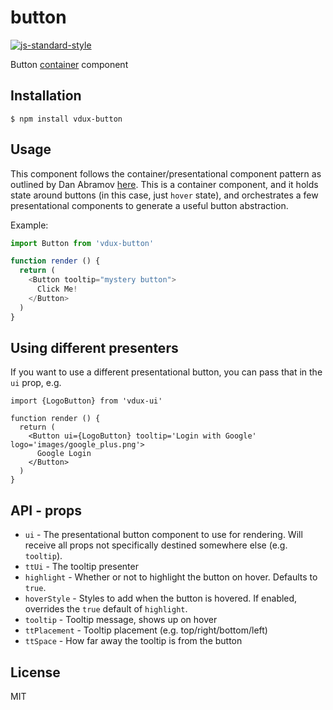 
# button

[![js-standard-style](https://img.shields.io/badge/code%20style-standard-brightgreen.svg?style=flat)](https://github.com/feross/standard)

Button [container](https://medium.com/@dan_abramov/smart-and-dumb-components-7ca2f9a7c7d0#.5pu95rfmr) component

## Installation

    $ npm install vdux-button

## Usage

This component follows the container/presentational component pattern as outlined by Dan Abramov [here](https://medium.com/@dan_abramov/smart-and-dumb-components-7ca2f9a7c7d0#.5pu95rfmr). This is a container component, and it holds state around buttons (in this case, just `hover` state), and orchestrates a few presentational components to generate a useful button abstraction.

Example:

```javascript
import Button from 'vdux-button'

function render () {
  return (
    <Button tooltip="mystery button">
      Click Me!
    </Button>
  )
}
```

## Using different presenters

If you want to use a different presentational button, you can pass that in the `ui` prop, e.g.

```javscript
import {LogoButton} from 'vdux-ui'

function render () {
  return (
    <Button ui={LogoButton} tooltip='Login with Google' logo='images/google_plus.png'>
      Google Login
    </Button>
  )
}
```

## API - props

  * `ui` - The presentational button component to use for rendering. Will receive all props not specifically destined somewhere else (e.g. `tooltip`).
  * `ttUi` - The tooltip presenter
  * `highlight` - Whether or not to highlight the button on hover. Defaults to `true`.
  * `hoverStyle` - Styles to add when the button is hovered. If enabled, overrides the `true` default of `highlight`.
  * `tooltip` - Tooltip message, shows up on hover
  * `ttPlacement` - Tooltip placement (e.g. top/right/bottom/left)
  * `ttSpace` - How far away the tooltip is from the button

## License

MIT
